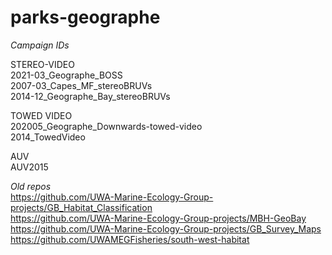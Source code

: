 # parks-geographe

_Campaign IDs_

STEREO-VIDEO  
2021-03_Geographe_BOSS  
2007-03_Capes_MF_stereoBRUVs  
2014-12_Geographe_Bay_stereoBRUVs  

TOWED VIDEO  
202005_Geographe_Downwards-towed-video  
2014_TowedVideo

AUV  
AUV2015

_Old repos_  
https://github.com/UWA-Marine-Ecology-Group-projects/GB_Habitat_Classification  
https://github.com/UWA-Marine-Ecology-Group-projects/MBH-GeoBay  
https://github.com/UWA-Marine-Ecology-Group-projects/GB_Survey_Maps
https://github.com/UWAMEGFisheries/south-west-habitat

